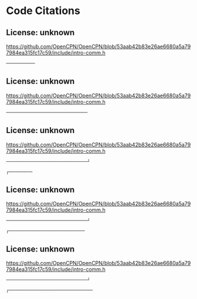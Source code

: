 # Code Citations

## License: unknown
https://github.com/OpenCPN/OpenCPN/blob/53aab42b83e26ae6680a5a797984ea315fc17c59/include/intro-comm.h

```
───────────
```


## License: unknown
https://github.com/OpenCPN/OpenCPN/blob/53aab42b83e26ae6680a5a797984ea315fc17c59/include/intro-comm.h

```
───────────────────────────────
```


## License: unknown
https://github.com/OpenCPN/OpenCPN/blob/53aab42b83e26ae6680a5a797984ea315fc17c59/include/intro-comm.h

```
───────────────────────────────┘

┌─────────
```


## License: unknown
https://github.com/OpenCPN/OpenCPN/blob/53aab42b83e26ae6680a5a797984ea315fc17c59/include/intro-comm.h

```
───────────────────────────────┘

┌─────────────────────────────
```


## License: unknown
https://github.com/OpenCPN/OpenCPN/blob/53aab42b83e26ae6680a5a797984ea315fc17c59/include/intro-comm.h

```
───────────────────────────────┘

┌────────────────────────────────
```

